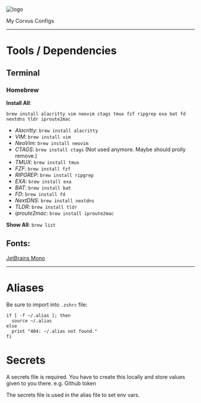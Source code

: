 ![logo](https://user-images.githubusercontent.com/7681962/112063008-bcf71d00-8b2e-11eb-88f3-45f640fac28a.png)

My Corvus Configs

-----

# Tools / Dependencies

## Terminal

### Homebrew

**Install All**: 
```
brew install alacritty vim neovim ctags tmux fzf ripgrep exa bat fd nextdns tldr iproute2mac
```
- _Alacritty_:   `brew install alacritty`
- _VIM_:         `brew install vim`
- _NeoVim_:      `brew install neovim`
- _CTAGS_:       `brew install ctags` (Not used anymore. Maybe should prolly remove.)
- _TMUX_:        `brew install tmux`
- _FZF_:         `brew install fzf`
- _RIPGREP_:     `brew install ripgrep`
- _EXA_:         `brew install exa`
- _BAT_:         `brew install bat`
- _FD_:          `brew install fd`
- _NextDNS_:     `brew install nextdns`
- _TLDR_:        `brew install tldr`
- _iproute2mac_: `brew install iproute2mac`

**Show All**: `brew list`

## Fonts:
[JetBrains Mono](https://www.jetbrains.com/lp/mono/)

-----

# Aliases

Be sure to import into `.zshrc` file:
```
if [ -f ~/.alias ]; then
  source ~/.alias
else
  print "404: ~/.alias not found."
fi
```

# Secrets

A secrets file is required. You have to create this locally and store values given to you there.
e.g. Github token

The secrets file is used in the alias file to set env vars.
